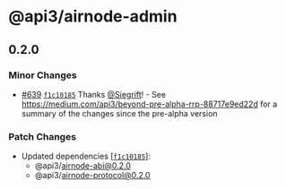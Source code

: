 # @api3/airnode-admin

## 0.2.0
### Minor Changes



- [#639](https://github.com/api3dao/airnode/pull/639) [`f1c10185`](https://github.com/api3dao/airnode/commit/f1c10185498d9bafe799661ecd9e361a2c9ea55d) Thanks [@Siegrift](https://github.com/Siegrift)! - See https://medium.com/api3/beyond-pre-alpha-rrp-88717e9ed22d for a summary of the changes since the pre-alpha version


### Patch Changes

- Updated dependencies [[`f1c10185`](https://github.com/api3dao/airnode/commit/f1c10185498d9bafe799661ecd9e361a2c9ea55d)]:
  - @api3/airnode-abi@0.2.0
  - @api3/airnode-protocol@0.2.0
